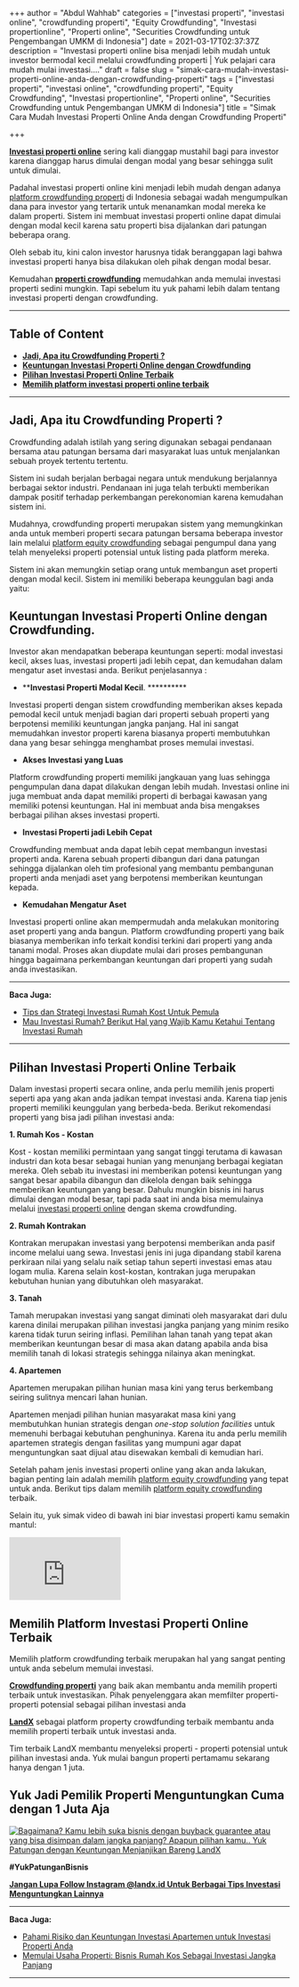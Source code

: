 +++
author = "Abdul Wahhab"
categories = ["investasi properti", "investasi online", "crowdfunding properti", "Equity Crowdfunding", "Investasi propertionline", "Properti online", "Securities Crowdfunding untuk Pengembangan UMKM di Indonesia"]
date = 2021-03-17T02:37:37Z
description = "Investasi properti online bisa menjadi lebih mudah untuk investor bermodal kecil melalui crowdfunding properti | Yuk pelajari cara mudah mulai investasi...."
draft = false
slug = "simak-cara-mudah-investasi-properti-online-anda-dengan-crowdfunding-properti"
tags = ["investasi properti", "investasi online", "crowdfunding properti", "Equity Crowdfunding", "Investasi propertionline", "Properti online", "Securities Crowdfunding untuk Pengembangan UMKM di Indonesia"]
title = "Simak Cara Mudah Investasi Properti Online Anda dengan Crowdfunding Properti"

+++


[**Investasi properti online**](https://landx.id/project/) sering kali dianggap mustahil bagi para investor karena dianggap harus dimulai dengan modal yang besar sehingga sulit untuk dimulai.

Padahal investasi properti online kini menjadi lebih mudah dengan adanya [platform crowdfunding properti](https://landx.id/) di Indonesia sebagai wadah mengumpulkan dana para investor yang tertarik untuk menanamkan modal mereka ke dalam properti. Sistem ini membuat investasi properti online dapat dimulai dengan modal kecil karena satu properti bisa dijalankan dari patungan beberapa orang.

Oleh sebab itu, kini calon investor harusnya tidak beranggapan lagi bahwa investasi properti hanya bisa dilakukan oleh pihak dengan modal besar.

Kemudahan [**properti crowdfunding**](https://landx.id/project/) memudahkan anda memulai investasi properti sedini mungkin. Tapi sebelum itu yuk pahami lebih dalam tentang investasi properti dengan crowdfunding.

---

## Table of Content

* **[Jadi, Apa itu Crowdfunding Properti ?](https://landx.id/blog/simak-cara-mudah-investasi-properti-online-anda-dengan-crowdfunding-properti/#jadi-apa-itu-crowdfunding-properti)**
* **[Keuntungan Investasi Properti Online dengan Crowdfunding](https://landx.id/blog/simak-cara-mudah-investasi-properti-online-anda-dengan-crowdfunding-properti/#keuntungan-investasi-properti-online-dengan-crowdfunding)**
* **[Pilihan Investasi Properti Online Terbaik](https://landx.id/blog/simak-cara-mudah-investasi-properti-online-anda-dengan-crowdfunding-properti/#pilihan-investasi-properti-online-terbaik)**
* **[Memilih platform investasi properti online terbaik](https://landx.id/blog/simak-cara-mudah-investasi-properti-online-anda-dengan-crowdfunding-properti/#memilih-platform-investasi-properti-online-terbaik)**

---

## Jadi, Apa itu Crowdfunding Properti ?

Crowdfunding adalah istilah yang sering digunakan sebagai pendanaan bersama atau patungan bersama dari masyarakat luas untuk menjalankan sebuah proyek tertentu tertentu.

Sistem ini sudah berjalan berbagai negara untuk mendukung berjalannya berbagai sektor industri. Pendanaan ini juga telah terbukti memberikan dampak positif terhadap perkembangan perekonomian karena kemudahan sistem ini.

Mudahnya, crowdfunding properti merupakan sistem yang memungkinkan anda untuk memberi properti secara patungan bersama beberapa investor lain melalui [platform equity crowdfunding](https://landx.id/) sebagai pengumpul dana yang telah menyeleksi properti potensial untuk listing pada platform mereka.

Sistem ini akan memungkin setiap orang untuk membangun aset properti dengan modal kecil. Sistem ini memiliki beberapa keunggulan bagi anda yaitu:

## Keuntungan Investasi Properti Online dengan Crowdfunding.

Investor akan mendapatkan beberapa keuntungan seperti: modal investasi kecil, akses luas, investasi properti jadi lebih cepat, dan kemudahan dalam mengatur aset investasi anda. Berikut penjelasannya :

* ******Investasi Properti Modal Kecil****. **********

Investasi properti dengan sistem crowdfunding memberikan akses kepada pemodal kecil untuk menjadi bagian dari properti sebuah properti yang berpotensi memiliki keuntungan jangka panjang. Hal ini sangat memudahkan investor properti karena biasanya properti membutuhkan dana yang besar sehingga menghambat proses memulai investasi.

* ******Akses Investasi yang Luas******

Platform crowdfunding properti memiliki jangkauan yang luas sehingga pengumpulan dana dapat dilakukan dengan lebih mudah. Investasi online ini juga membuat anda dapat memiliki properti di berbagai kawasan yang memiliki potensi keuntungan. Hal ini membuat anda bisa mengakses berbagai pilihan akses investasi properti.

* ******Investasi Properti jadi Lebih Cepat******

Crowdfunding membuat anda dapat lebih cepat membangun investasi properti anda. Karena sebuah properti dibangun dari dana patungan sehingga dijalankan oleh tim profesional yang membantu pembangunan properti anda menjadi aset yang berpotensi memberikan keuntungan kepada.

* ******Kemudahan Mengatur Aset******

Investasi properti online akan mempermudah anda melakukan monitoring aset properti yang anda bangun. Platform crowdfunding properti yang baik biasanya memberikan info terkait kondisi terkini dari properti yang anda tanami modal. Proses akan diupdate mulai dari proses pembangunan hingga bagaimana perkembangan keuntungan dari properti yang sudah anda investasikan.

---

**Baca Juga:**

* [Tips dan Strategi Investasi Rumah Kost Untuk Pemula](https://landx.id/blog/tips-dan-strategi-investasi-rumah-kost-untuk-pemula/)
* [Mau Investasi Rumah? Berikut Hal yang Wajib Kamu Ketahui Tentang Investasi Rumah](https://landx.id/blog/memulai-investasi-rumah/)

---

## Pilihan Investasi Properti Online Terbaik

Dalam investasi properti secara online, anda perlu memilih jenis properti seperti apa yang akan anda jadikan tempat investasi anda. Karena tiap jenis properti memiliki keunggulan yang berbeda-beda. Berikut rekomendasi properti yang bisa jadi pilihan investasi anda:

**1. ****Rumah Kos - Kostan******

Kost - kostan memiliki permintaan yang sangat tinggi terutama di kawasan industri dan kota besar sebagai hunian yang menunjang berbagai kegiatan mereka. Oleh sebab itu investasi ini memberikan potensi keuntungan yang sangat besar apabila dibangun dan dikelola dengan baik sehingga memberikan keuntungan yang besar. Dahulu mungkin bisnis ini harus dimulai dengan modal besar, tapi pada saat ini anda bisa memulainya melalui [investasi properti online](https://landx.id/about-landx.html) dengan skema crowdfunding.

**2. ****Rumah Kontrakan******

Kontrakan merupakan investasi yang berpotensi memberikan anda pasif income melalui uang sewa. Investasi jenis ini juga dipandang stabil karena perkiraan nilai yang selalu naik setiap tahun seperti investasi emas atau logam mulia. Karena selain kost-kostan, kontrakan juga merupakan kebutuhan hunian yang dibutuhkan oleh masyarakat.

**3. ****Tanah******

Tamah merupakan investasi yang sangat diminati oleh masyarakat dari dulu karena dinilai merupakan pilihan investasi jangka panjang yang minim resiko karena tidak turun seiring inflasi. Pemilihan lahan tanah yang tepat akan memberikan keuntungan besar di masa akan datang apabila anda bisa memilih tanah di lokasi strategis sehingga nilainya akan meningkat.

**4. ****Apartemen******

Apartemen merupakan pilihan hunian masa kini yang terus berkembang seiring sulitnya mencari lahan hunian.

Apartemen menjadi pilihan hunian masyarakat masa kini yang membutuhkan hunian strategis dengan _one-stop solution facilities_ untuk memenuhi berbagai kebutuhan penghuninya. Karena itu anda perlu memilih apartemen strategis dengan fasilitas yang mumpuni agar dapat menguntungkan saat dijual atau disewakan kembali di kemudian hari.

Setelah paham jenis investasi properti online yang akan anda lakukan, bagian penting lain adalah memilih [platform equity crowdfunding](https://landx.id/) yang tepat untuk anda. Berikut tips dalam memilih [platform equity crowdfunding](https://landx.id/) terbaik.

Selain itu, yuk simak video di bawah ini biar investasi properti kamu semakin mantul:

<iframe width="200" height="113" src="https://www.youtube.com/embed/X9j2eGOVxsM?feature=oembed" frameborder="0" allow="accelerometer; autoplay; clipboard-write; encrypted-media; gyroscope; picture-in-picture" allowfullscreen></iframe>

## Memilih Platform Investasi Properti Online Terbaik

Memilih platform crowdfunding terbaik merupakan hal yang sangat penting untuk anda sebelum memulai investasi.

**[Crowdfunding properti](https://landx.id/)** yang baik akan membantu anda memilih properti terbaik untuk investasikan. Pihak penyelenggara akan memfilter properti-properti potensial sebagai pilihan investasi anda

[**LandX**](https://landx.id/) sebagai platform property crowdfunding terbaik membantu anda memilih properti terbaik untuk investasi anda.

Tim terbaik LandX membantu menyeleksi properti - properti potensial untuk pilihan investasi anda. Yuk mulai bangun properti pertamamu sekarang hanya dengan 1 juta.

## Yuk Jadi Pemilik Properti Menguntungkan Cuma dengan 1 Juta Aja

[![Bagaimana? Kamu lebih suka bisnis dengan buyback guarantee atau yang bisa disimpan dalam jangka panjang? Apapun pilihan kamu.. Yuk Patungan  dengan Keuntungan Menjanjikan Bareng LandX](https://accountgram-production.sfo2.cdn.digitaloceanspaces.com/landx_ghost/2021/10/Equity-Crowdfunding-di-Indonesia-1--3.png)](http://landx.id/project/)

**#YukPatunganBisnis**

[**Jangan Lupa Follow Instagram @landx.id Untuk Berbagai Tips Investasi Menguntungkan Lainnya**](https://www.instagram.com/landx.id/?utm_medium=copy_link)

---

**Baca Juga:**

* [Pahami Risiko dan Keuntungan Investasi Apartemen untuk Investasi Properti Anda](https://landx.id/blog/pahami-kekurangan-dan-keuntungan-investasi-apartemen-untuk-investasi-properti-anda/)
* [Memulai Usaha Properti: Bisnis Rumah Kos Sebagai Investasi Jangka Panjang](https://landx.id/blog/memulai-usaha-properti-bisnis-rumah-kos-sebagai-investasi-jangka-panjang/)

---



